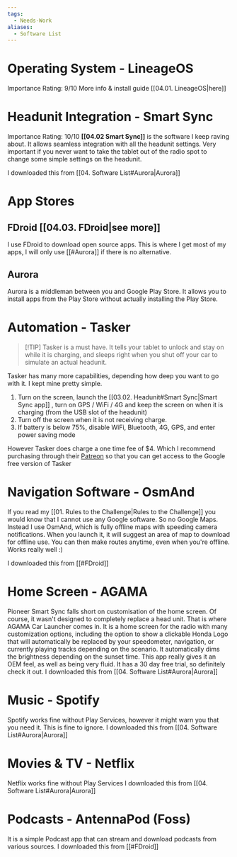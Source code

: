 ```yaml
---
tags:
  - Needs-Work
aliases:
  - Software List
---
```

# Operating System - LineageOS
Importance Rating: 9/10
More info & install guide [[04.01. LineageOS|here]]

# Headunit Integration - Smart Sync
Importance Rating: 10/10
**[[04.02 Smart Sync]]** is the software I keep raving about. It allows seamless integration with all the headunit settings. Very important if you never want to take the tablet out of the radio spot to change some simple settings on the headunit.

I downloaded this from [[04. Software List#Aurora|Aurora]]

# App Stores
## FDroid [[04.03. FDroid|see more]]
I use FDroid to download open source apps. This is where I get most of my apps, I will only use [[#Aurora]] if there is no alternative.

## Aurora
Aurora is a middleman between you and Google Play Store. It allows you to install apps from the Play Store without actually installing the Play Store.

# Automation - Tasker
>[!TIP] Tasker is a must have.
It tells your tablet to unlock and stay on while it is charging, and sleeps right when you shut off your car to simulate an actual headunit.

Tasker has many more capabilities, depending how deep you want to go with it. I kept mine pretty simple. 
1. Turn on the screen, launch the [[03.02. Headunit#Smart Sync|Smart Sync app]] , turn on GPS / WiFi / 4G and keep the screen on when it is charging (from the USB slot of the headunit)
2. Turn off the screen when it is not receiving charge.
3. If battery is below 75%, disable WiFi, Bluetooth, 4G, GPS, and enter power saving mode

However Tasker does charge a one time fee of $4. Which I recommend purchasing through their [Patreon](https://www.patreon.com/joaoapps/membership) so that you can get access to the Google free version of Tasker


# Navigation Software - OsmAnd
If you read my [[01. Rules to the Challenge|Rules to the Challenge]] you would know that I cannot use any Google software. So no Google Maps. Instead I use OsmAnd, which is fully offline maps with speeding camera notifications. When you launch it, it will suggest an area of map to download for offline use. You can then make routes anytime, even when you're offline. Works really well :)

I downloaded this from [[#FDroid]]

# Home Screen - AGAMA
Pioneer Smart Sync falls short on customisation of the home screen. Of course, it wasn't designed to completely replace a head unit. That is where AGAMA Car Launcher comes in. It is a home screen for the radio with many customization options, including the option to show a clickable Honda Logo that will automatically be replaced by your speedometer, navigation, or currently playing tracks depending on the scenario. It automatically dims the brightness depending on the sunset time. This app really gives it an OEM feel, as well as being very fluid. It has a 30 day free trial, so definitely check it out.
I downloaded this from [[04. Software List#Aurora|Aurora]]

# Music - Spotify
Spotify works fine without Play Services, however it might warn you that you need it. This is fine to ignore.
I downloaded this from [[04. Software List#Aurora|Aurora]]
# Movies & TV - Netflix
Netflix works fine without Play Services
I downloaded this from [[04. Software List#Aurora|Aurora]]
# Podcasts - AntennaPod (Foss)
It is a simple Podcast app that can stream and download podcasts from various sources. 
I downloaded this from [[#FDroid]]